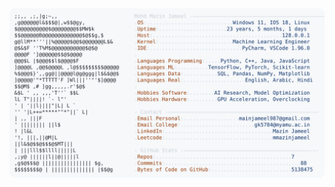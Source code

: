 <picture>
  <source srcset="https://raw.githubusercontent.com/mmazinjameel/mmazinjameel/main/dark_mode.svg?v=1743934210" media="(prefers-color-scheme: dark)">
  <img src="https://raw.githubusercontent.com/mmazinjameel/mmazinjameel/main/light_mode.svg?v=1743934210">
</picture>
